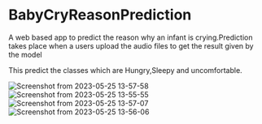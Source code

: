 # BabyCryReasonPrediction


A web based app to predict the reason why an infant is crying.Prediction takes place when a users upload the audio files to get the result given by the model

This predict the classes which are  Hungry,Sleepy and uncomfortable.

![Screenshot from 2023-05-25 13-57-58](https://github.com/ibibeklamichhane/babyCryReasonPrediction/assets/46773730/aeb79c65-80e2-4203-b092-059c17eca0cc)
![Screenshot from 2023-05-25 13-55-55](https://github.com/ibibeklamichhane/babyCryReasonPrediction/assets/46773730/c126b409-4772-4c06-90bf-4831b5a3c7aa)
![Screenshot from 2023-05-25 13-57-07](https://github.com/ibibeklamichhane/babyCryReasonPrediction/assets/46773730/8f665b3e-9026-415c-94c0-82d981000f27)
![Screenshot from 2023-05-25 13-56-06](https://github.com/ibibeklamichhane/babyCryReasonPrediction/assets/46773730/a6d5d640-efc2-4d91-b22b-56c2312ba9c5)
